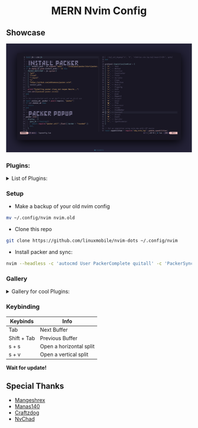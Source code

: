 <h1 align="center">MERN Nvim Config</h1>

## Showcase

![](./assets/preview.png)

### Plugins:
<details>
<summary>List of Plugins:</summary>

- [Packer](https://github.com/wbthomason/packer.nvim)
- [Impatient](https://github.com/lewis6991/impatient.nvim)
- [Plenary](https://github.com/nvim-lua/plenary.nvim)
- [Lualine](https://github.com/nvim-lualine/lualine.nvim)
- [Lspkind](https://github.com/onsails/lspkind-nvim)
- [Cmp-Buffer](https://github.com/hrsh7th/cmp-buffer)
- [Cmp-nvim-lsp](https://github.com/hrsh7th/cmp-nvim-lsp)
- [Nvim-cmp](https://github.com/hrsh7th/nvim-cmp)
- [Nvim-lspconfig](https://github.com/neovim/nvim-lspconfig)
- [Null-ls](https://github.com/jose-elias-alvarez/null-ls.nvim)
- [Prettier](https://github.com/MunifTanjim/prettier.nvim)
- [Mason](https://github.com/williamboman/mason.nvim)
- [mason-lspconfig](https://github.com/williamboman/mason-lspconfig.nvim)
- [lspsaga](https://github.com/glepnir/lspsaga.nvim)
- [LuaSnip](https://github.com/L3MON4D3/LuaSnip)
- [nvim-treesitter](https://github.com/nvim-treesitter/nvim-treesitter)
- [nvim-web-devicons](https://github.com/kyazdani42/nvim-web-devicons)
- [telescope](https://github.com/nvim-telescope/telescope.nvim)
- [telescope-file-browser](https://github.com/nvim-telescope/telescope-file-browser.nvim)
- [autopairs](https://github.com/windwp/nvim-autopairs)
- [ts-autotag](https://github.com/windwp/nvim-ts-autotag)
- [nvim-colorizer](https://github.com/norcalli/nvim-colorizer.lua)
- [zen-mode](https://github.com/folke/zen-mode.nvim)
- [markdown-preview](https://github.com/iamcco/markdown-preview.nvim)
- [bufferline](https://github.com/akinsho/nvim-bufferline.lua)
- [gitsigns](https://github.com/lewis6991/gitsigns.nvim)
- [git](https://github.com/dinhhuy258/git.nvim)
- [indent-blackline](https://github.com/lukas-reineke/indent-blankline.nvim)
- [hlargs](https://github.com/m-demare/hlargs.nvim)
- [FixCursorHold](https://github.com/antoinemadec/FixCursorHold.nvim)
- [Notify](https://github.com/rcarriga/nvim-notify)
- [vim-Illuminate](https://github.com/RRethy/vim-illuminate)
- [Symbols-Outline](https://github.com/simrat39/symbols-outline.nvim)
- [Comment](https://github.com/numToStr/Comment.nvim)
- [Whichkey](https://github.com/folke/which-key.nvim)
- [Presence](https://github.com/andweeb/presence.nvim)
</details>

### Setup 

- Make a backup of your old nvim config
```sh
mv ~/.config/nvim nvim.old
```

- Clone this repo

```sh
git clone https://github.com/linuxmobile/nvim-dots ~/.config/nvim
```

- Install packer and sync:

```sh
nvim --headless -c 'autocmd User PackerComplete quitall' -c 'PackerSync'
```

### Gallery 

<details>
<summary>Gallery for cool Plugins:</summary>

![](./assets/mason.png)

![](./assets/telescope-browser.png)

![](./assets/live-grep.png)

![](./assets/markdown-preview.png)

![](./assets/whichkey.png)

![](./assets/react.png)

![](./assets/discord.png)
</details>

### Keybinding

  |    Keybinds    |                Info               |
  | -----          | -----                             |
  | Tab            | Next Buffer                       |
  | Shift + Tab    | Previous Buffer                   |
  | s + s          | Open a horizontal split           |
  | s + v          | Open a vertical split             |

__Wait for update!__

## Special Thanks
- [Mangeshrex](https://github.com/Mangeshrex)
- [Manas140](https://github.com/Manas140/)
- [Craftzdog](https://github.com/craftzdog)
- [NvChad](https://github.com/NvChad/)
